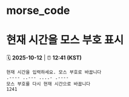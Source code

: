 # morse_code
# 현재 시간을 모스 부호 표시
<!-- MORSE_TIME_START -->
🗓️ **2025-10-12** | ⏰ **12:41 (KST)**

```
현재 시간을 입력하세요. 모스 부호로 바꿉니다
.---- ..--- ....- .----
모스 부호를 다시 현재 시간으로 바꿉니다
1241
```
<!-- MORSE_TIME_END -->
